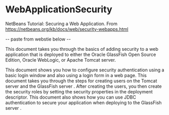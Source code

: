 # WebApplicationSecurity
NetBeans Tutorial: Securing a Web Application. From https://netbeans.org/kb/docs/web/security-webapps.html

-- paste from webstie below --

This document takes you through the basics of adding security to a web application that is deployed to either the Oracle GlassFish Open Source Edition, Oracle WebLogic, or Apache Tomcat server.

This document shows you how to configure security authentication using a basic login window and also using a login form in a web page. This document takes you through the steps for creating users on the Tomcat server and the GlassFish server . After creating the users, you then create the security roles by setting the security properties in the deployment descriptor. This document also shows how you can use JDBC authentication to secure your application when deploying to the GlassFish server .
